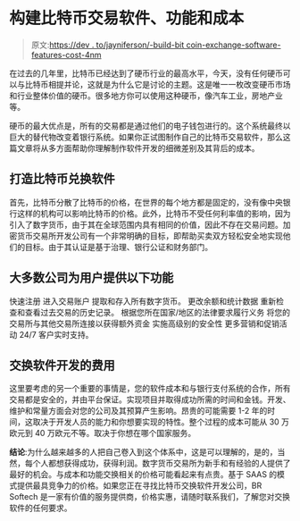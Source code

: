 # 构建比特币交易软件、功能和成本

> 原文:[https://dev . to/jayniferson/-build-bit coin-exchange-software-features-cost-4nm](https://dev.to/jayniferson/-build-bitcoin-exchange-software-features--cost-4nm)

在过去的几年里，比特币已经达到了硬币行业的最高水平，今天，没有任何硬币可以与比特币相提并论，这就是为什么它是讨论的主题。这是唯一一枚改变硬币市场和行业整体价值的硬币。很多地方你可以使用这种硬币，像汽车工业，房地产业等。

硬币的最大优点是，所有的交易都是通过他们的电子钱包进行的。这个系统最终以巨大的替代物改变着银行系统。如果你正试图制作自己的比特币交易软件，那么这篇文章将从多方面帮助你理解制作软件开发的细微差别及其背后的成本。

## [](#build-bitcoin-exchange-software)打造比特币兑换软件

首先，比特币分散了比特币的价格，在世界的每个地方都是固定的，没有像中央银行这样的机构可以影响比特币的价格。此外，比特币不受任何利率值的影响，因为引入了数字货币，由于其在全球范围内具有相同的价值，因此不存在交易问题。加密货币交易所开发公司有一个非常明确的目标，即帮助买卖双方轻松安全地实现他们的目标。由于其认证是基于治理、银行公证和财务部门。

## [](#most-of-the-company-provide-the-user-with-the-following-features)大多数公司为用户提供以下功能

快速注册
进入交易账户
提取和存入所有数字货币。
更改余额和统计数据
重新检查和查看过去交易的历史记录。
根据您所在国家/地区的法律要求履行义务
将您的交易所与其他交易所连接以获得额外资金
实施高级别的安全性
更多营销和促销活动
24/7 客户实时支持。

## [](#the-cost-of-exchange-software-development)交换软件开发的费用

这里要考虑的另一个重要的事情是，您的软件成本和与银行支付系统的合作，所有交易都是安全的，并由平台保证。实现项目并取得成功所需的时间和金钱。开发、维护和常量方面会对您的公司及其预算产生影响。昂贵的可能需要 1-2 年的时间，这取决于开发人员的能力和你想要实现的特性。整个过程的成本可能从 30 万欧元到 40 万欧元不等。取决于你想在哪个国家服务。

**结论**:为什么越来越多的人把自己卷入到这个体系中，这是可以理解的，是的，当然，每个人都想获得成功，获得利润。数字货币交易所为新手和有经验的人提供了最好的机会。与成本和功能交换相关的价格可能看起来有点贵。基于 SAAS 的模式提供最具竞争力的价格。如果您正在寻找比特币交换软件开发公司，BR Softech 是一家有价值的服务提供商，价格实惠，请随时联系我们，了解您对交换软件的任何要求。